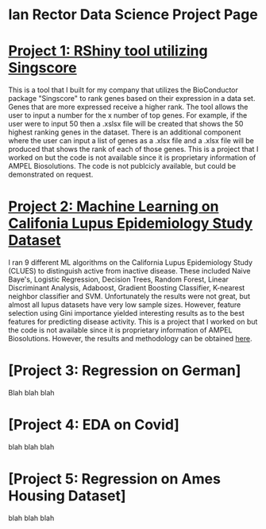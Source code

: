 # Ian Rector Data Science Project Page

# [Project 1: RShiny tool utilizing Singscore](https://github.com/ivr8bt/Singscore-RSHiny)
This is a tool that I built for my company that utilizes the BioConductor package "Singscore" to rank genes based on their expression in a data set. Genes that are more expressed receive a higher rank. The tool allows the user to input a number for the x number of top genes. For example, if the user were to input 50 then a .xslsx file will be created that shows the 50 highest ranking genes in the dataset. There is an additional component where the user can input a list of genes as a .xlsx file and a .xlsx file will be produced that shows the rank of each of those genes. This is a project that I worked on but the code is not available since it is proprietary information of AMPEL Biosolutions. The code is not publcicly available, but could be demonstrated on request.

# [Project 2: Machine Learning on Califonia Lupus Epidemiology Study Dataset](https://github.com/ivr8bt/CLUES-ML)
I ran 9 different ML algorithms on the California Lupus Epidemiology Study (CLUES) to distinguish active from inactive disease. These included Naive Baye's, Logistic Regression, Decision Trees, Random Forest, Linear Discriminant Analysis, Adaboost, Gradient Boosting Classifier, K-nearest neighbor classifier and SVM. Unfortunately the results were not great, but almost all lupus datasets have very low sample sizes. However, feature selection using Gini importance yielded interesting results as to the best features for predicting disease activity. This is a project that I worked on but the code is not available since it is proprietary information of AMPEL Biosolutions. However, the results and methodology can be obtained [here](https://www.ncbi.nlm.nih.gov/pmc/articles/PMC10503349/).

# [Project 3: Regression on German]
Blah blah blah

# [Project 4: EDA on Covid]
blah blah blah

# [Project 5: Regression on Ames Housing Dataset]
blah blah blah
